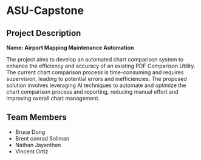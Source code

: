 # ASU-Capstone

## Project Description

**Name: Airport Mapping Maintenance Automation**

The project aims to develop an automated chart comparison system to enhance the efficiency and accuracy of an existing PDF Comparison Utility. The current chart comparison process is time-consuming and requires supervision, leading to potential errors and inefficiencies. The proposed solution involves leveraging AI techniques to automate and optimize the chart comparison process and reporting, reducing manual effort and improving overall chart management.

## Team Members
- Bruce Dong
- Brent conrad Soliman
- Nathan Jayanthan
- Vincent Ortiz
